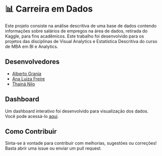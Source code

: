 # 📊 Carreira em Dados

Este projeto consiste na análise descritiva de uma base de dados contendo informações sobre salários de empregos na área de dados, retirada do Kaggle, para fins acadêmicos. Este trabalho foi desenvolvido para os projetos das disciplinas de Visual Analytics e Estatística Descritiva do curso de MBA em BI e Analytics.

## Desenvolvedores
- [Alberto Granja](https://www.linkedin.com/in/albertogranja/)
- [Ana Luiza Freire](https://www.linkedin.com/in/ana-luiza-freire-36b4b7a6/)
- [Thainá Nilo](https://www.linkedin.com/in/thainanilo/)

## Dashboard
Um dashboard interativo foi desenvolvido para visualização dos dados. Você pode acessá-lo [aqui](https://public.tableau.com/app/profile/thaina.nilo/viz/Projeto_Visual_Analytics-CarreiraemDados/Painel1).

## Como Contribuir
Sinta-se à vontade para contribuir com melhorias, sugestões ou correções! Basta abrir uma issue ou enviar um pull request.
